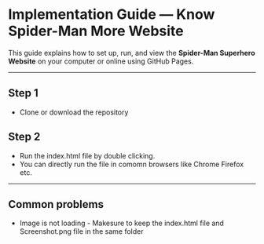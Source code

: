 # Implementation Guide — Know Spider-Man More Website

This guide explains how to set up, run, and view the **Spider-Man Superhero Website** on your computer or online using GitHub Pages.

---

## Step 1
- Clone or download the repository
## Step 2
- Run the index.html file by double clicking.
- You can directly run the file in comomn browsers like Chrome Firefox etc.

---

## Common problems
- Image is not loading - Makesure to keep the index.html file and Screenshot.png file in the same folder

